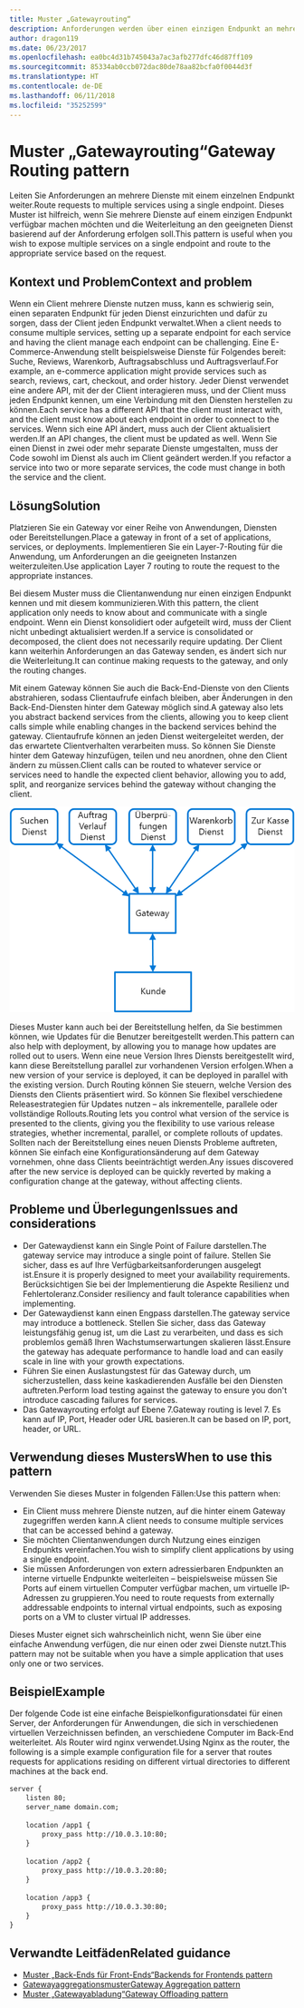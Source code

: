```yaml
---
title: Muster „Gatewayrouting“
description: Anforderungen werden über einen einzigen Endpunkt an mehrere Dienste weitergeleitet.
author: dragon119
ms.date: 06/23/2017
ms.openlocfilehash: ea0bc4d31b745043a7ac3afb277dfc46d87ff109
ms.sourcegitcommit: 85334ab0ccb072dac80de78aa82bcfa0f0044d3f
ms.translationtype: HT
ms.contentlocale: de-DE
ms.lasthandoff: 06/11/2018
ms.locfileid: "35252599"
---
```

# <a name="gateway-routing-pattern"></a><span data-ttu-id="02ff9-103">Muster „Gatewayrouting“</span><span class="sxs-lookup"><span data-stu-id="02ff9-103">Gateway Routing pattern</span></span>

<span data-ttu-id="02ff9-104">Leiten Sie Anforderungen an mehrere Dienste mit einem einzelnen Endpunkt weiter.</span><span class="sxs-lookup"><span data-stu-id="02ff9-104">Route requests to multiple services using a single endpoint.</span></span> <span data-ttu-id="02ff9-105">Dieses Muster ist hilfreich, wenn Sie mehrere Dienste auf einem einzigen Endpunkt verfügbar machen möchten und die Weiterleitung an den geeigneten Dienst basierend auf der Anforderung erfolgen soll.</span><span class="sxs-lookup"><span data-stu-id="02ff9-105">This pattern is useful when you wish to expose multiple services on a single endpoint and route to the appropriate service based on the request.</span></span>

## <a name="context-and-problem"></a><span data-ttu-id="02ff9-106">Kontext und Problem</span><span class="sxs-lookup"><span data-stu-id="02ff9-106">Context and problem</span></span>

<span data-ttu-id="02ff9-107">Wenn ein Client mehrere Dienste nutzen muss, kann es schwierig sein, einen separaten Endpunkt für jeden Dienst einzurichten und dafür zu sorgen, dass der Client jeden Endpunkt verwaltet.</span><span class="sxs-lookup"><span data-stu-id="02ff9-107">When a client needs to consume multiple services, setting up a separate endpoint for each service and having the client manage each endpoint can be challenging.</span></span> <span data-ttu-id="02ff9-108">Eine E-Commerce-Anwendung stellt beispielsweise Dienste für Folgendes bereit: Suche, Reviews, Warenkorb, Auftragsabschluss und Auftragsverlauf.</span><span class="sxs-lookup"><span data-stu-id="02ff9-108">For example, an e-commerce application might provide services such as search, reviews, cart, checkout, and order history.</span></span> <span data-ttu-id="02ff9-109">Jeder Dienst verwendet eine andere API, mit der der Client interagieren muss, und der Client muss jeden Endpunkt kennen, um eine Verbindung mit den Diensten herstellen zu können.</span><span class="sxs-lookup"><span data-stu-id="02ff9-109">Each service has a different API that the client must interact with, and the client must know about each endpoint in order to connect to the services.</span></span> <span data-ttu-id="02ff9-110">Wenn sich eine API ändert, muss auch der Client aktualisiert werden.</span><span class="sxs-lookup"><span data-stu-id="02ff9-110">If an API changes, the client must be updated as well.</span></span> <span data-ttu-id="02ff9-111">Wenn Sie einen Dienst in zwei oder mehr separate Dienste umgestalten, muss der Code sowohl im Dienst als auch im Client geändert werden.</span><span class="sxs-lookup"><span data-stu-id="02ff9-111">If you refactor a service into two or more separate services, the code must change in both the service and the client.</span></span>

## <a name="solution"></a><span data-ttu-id="02ff9-112">Lösung</span><span class="sxs-lookup"><span data-stu-id="02ff9-112">Solution</span></span>

<span data-ttu-id="02ff9-113">Platzieren Sie ein Gateway vor einer Reihe von Anwendungen, Diensten oder Bereitstellungen.</span><span class="sxs-lookup"><span data-stu-id="02ff9-113">Place a gateway in front of a set of applications, services, or deployments.</span></span> <span data-ttu-id="02ff9-114">Implementieren Sie ein Layer-7-Routing für die Anwendung, um Anforderungen an die geeigneten Instanzen weiterzuleiten.</span><span class="sxs-lookup"><span data-stu-id="02ff9-114">Use application Layer 7 routing to route the request to the appropriate instances.</span></span>

<span data-ttu-id="02ff9-115">Bei diesem Muster muss die Clientanwendung nur einen einzigen Endpunkt kennen und mit diesem kommunizieren.</span><span class="sxs-lookup"><span data-stu-id="02ff9-115">With this pattern, the client application only needs to know about and communicate with a single endpoint.</span></span> <span data-ttu-id="02ff9-116">Wenn ein Dienst konsolidiert oder aufgeteilt wird, muss der Client nicht unbedingt aktualisiert werden.</span><span class="sxs-lookup"><span data-stu-id="02ff9-116">If a service is consolidated or decomposed, the client does not necessarily require updating.</span></span> <span data-ttu-id="02ff9-117">Der Client kann weiterhin Anforderungen an das Gateway senden, es ändert sich nur die Weiterleitung.</span><span class="sxs-lookup"><span data-stu-id="02ff9-117">It can continue making requests to the gateway, and only the routing changes.</span></span>

<span data-ttu-id="02ff9-118">Mit einem Gateway können Sie auch die Back-End-Dienste von den Clients abstrahieren, sodass Clientaufrufe einfach bleiben, aber Änderungen in den Back-End-Diensten hinter dem Gateway möglich sind.</span><span class="sxs-lookup"><span data-stu-id="02ff9-118">A gateway also lets you abstract backend services from the clients, allowing you to keep client calls simple while enabling changes in the backend services behind the gateway.</span></span> <span data-ttu-id="02ff9-119">Clientaufrufe können an jeden Dienst weitergeleitet werden, der das erwartete Clientverhalten verarbeiten muss. So können Sie Dienste hinter dem Gateway hinzufügen, teilen und neu anordnen, ohne den Client ändern zu müssen.</span><span class="sxs-lookup"><span data-stu-id="02ff9-119">Client calls can be routed to whatever service or services need to handle the expected client behavior, allowing you to add, split, and reorganize services behind the gateway without changing the client.</span></span>

![](./_images/gateway-routing.png)
 
<span data-ttu-id="02ff9-120">Dieses Muster kann auch bei der Bereitstellung helfen, da Sie bestimmen können, wie Updates für die Benutzer bereitgestellt werden.</span><span class="sxs-lookup"><span data-stu-id="02ff9-120">This pattern can also help with deployment, by allowing you to manage how updates are rolled out to users.</span></span> <span data-ttu-id="02ff9-121">Wenn eine neue Version Ihres Diensts bereitgestellt wird, kann diese Bereitstellung parallel zur vorhandenen Version erfolgen.</span><span class="sxs-lookup"><span data-stu-id="02ff9-121">When a new version of your service is deployed, it can be deployed in parallel with the existing version.</span></span> <span data-ttu-id="02ff9-122">Durch Routing können Sie steuern, welche Version des Diensts den Clients präsentiert wird. So können Sie flexibel verschiedene Releasestrategien für Updates nutzen – als inkrementelle, parallele oder vollständige Rollouts.</span><span class="sxs-lookup"><span data-stu-id="02ff9-122">Routing lets you control what version of the service is presented to the clients, giving you the flexibility to use various release strategies, whether incremental, parallel, or complete rollouts of updates.</span></span> <span data-ttu-id="02ff9-123">Sollten nach der Bereitstellung eines neuen Diensts Probleme auftreten, können Sie einfach eine Konfigurationsänderung auf dem Gateway vornehmen, ohne dass Clients beeinträchtigt werden.</span><span class="sxs-lookup"><span data-stu-id="02ff9-123">Any issues discovered after the new service is deployed can be quickly reverted by making a configuration change at the gateway, without affecting clients.</span></span>

## <a name="issues-and-considerations"></a><span data-ttu-id="02ff9-124">Probleme und Überlegungen</span><span class="sxs-lookup"><span data-stu-id="02ff9-124">Issues and considerations</span></span>

- <span data-ttu-id="02ff9-125">Der Gatewaydienst kann ein Single Point of Failure darstellen.</span><span class="sxs-lookup"><span data-stu-id="02ff9-125">The gateway service may introduce a single point of failure.</span></span> <span data-ttu-id="02ff9-126">Stellen Sie sicher, dass es auf Ihre Verfügbarkeitsanforderungen ausgelegt ist.</span><span class="sxs-lookup"><span data-stu-id="02ff9-126">Ensure it is properly designed to meet your availability requirements.</span></span> <span data-ttu-id="02ff9-127">Berücksichtigen Sie bei der Implementierung die Aspekte Resilienz und Fehlertoleranz.</span><span class="sxs-lookup"><span data-stu-id="02ff9-127">Consider resiliency and fault tolerance capabilities when implementing.</span></span>
- <span data-ttu-id="02ff9-128">Der Gatewaydienst kann einen Engpass darstellen.</span><span class="sxs-lookup"><span data-stu-id="02ff9-128">The gateway service may introduce a bottleneck.</span></span> <span data-ttu-id="02ff9-129">Stellen Sie sicher, dass das Gateway leistungsfähig genug ist, um die Last zu verarbeiten, und dass es sich problemlos gemäß Ihren Wachstumserwartungen skalieren lässt.</span><span class="sxs-lookup"><span data-stu-id="02ff9-129">Ensure the gateway has adequate performance to handle load and can easily scale in line with your growth expectations.</span></span>
- <span data-ttu-id="02ff9-130">Führen Sie einen Auslastungstest für das Gateway durch, um sicherzustellen, dass keine kaskadierenden Ausfälle bei den Diensten auftreten.</span><span class="sxs-lookup"><span data-stu-id="02ff9-130">Perform load testing against the gateway to ensure you don't introduce cascading failures for services.</span></span>
- <span data-ttu-id="02ff9-131">Das Gatewayrouting erfolgt auf Ebene 7.</span><span class="sxs-lookup"><span data-stu-id="02ff9-131">Gateway routing is level 7.</span></span> <span data-ttu-id="02ff9-132">Es kann auf IP, Port, Header oder URL basieren.</span><span class="sxs-lookup"><span data-stu-id="02ff9-132">It can be based on IP, port, header, or URL.</span></span>

## <a name="when-to-use-this-pattern"></a><span data-ttu-id="02ff9-133">Verwendung dieses Musters</span><span class="sxs-lookup"><span data-stu-id="02ff9-133">When to use this pattern</span></span>

<span data-ttu-id="02ff9-134">Verwenden Sie dieses Muster in folgenden Fällen:</span><span class="sxs-lookup"><span data-stu-id="02ff9-134">Use this pattern when:</span></span>

- <span data-ttu-id="02ff9-135">Ein Client muss mehrere Dienste nutzen, auf die hinter einem Gateway zugegriffen werden kann.</span><span class="sxs-lookup"><span data-stu-id="02ff9-135">A client needs to consume multiple services that can be accessed behind a gateway.</span></span>
- <span data-ttu-id="02ff9-136">Sie möchten Clientanwendungen durch Nutzung eines einzigen Endpunkts vereinfachen.</span><span class="sxs-lookup"><span data-stu-id="02ff9-136">You wish to simplify client applications by using a single endpoint.</span></span>
- <span data-ttu-id="02ff9-137">Sie müssen Anforderungen von extern adressierbaren Endpunkten an interne virtuelle Endpunkte weiterleiten – beispielsweise müssen Sie Ports auf einem virtuellen Computer verfügbar machen, um virtuelle IP-Adressen zu gruppieren.</span><span class="sxs-lookup"><span data-stu-id="02ff9-137">You need to route requests from externally addressable endpoints to internal virtual endpoints, such as exposing ports on a VM to cluster virtual IP addresses.</span></span>

<span data-ttu-id="02ff9-138">Dieses Muster eignet sich wahrscheinlich nicht, wenn Sie über eine einfache Anwendung verfügen, die nur einen oder zwei Dienste nutzt.</span><span class="sxs-lookup"><span data-stu-id="02ff9-138">This pattern may not be suitable when you have a simple application that uses only one or two services.</span></span>

## <a name="example"></a><span data-ttu-id="02ff9-139">Beispiel</span><span class="sxs-lookup"><span data-stu-id="02ff9-139">Example</span></span>

<span data-ttu-id="02ff9-140">Der folgende Code ist eine einfache Beispielkonfigurationsdatei für einen Server, der Anforderungen für Anwendungen, die sich in verschiedenen virtuellen Verzeichnissen befinden, an verschiedene Computer im Back-End weiterleitet. Als Router wird nginx verwendet.</span><span class="sxs-lookup"><span data-stu-id="02ff9-140">Using Nginx as the router, the following is a simple example configuration file for a server that routes requests for applications residing on different virtual directories to different machines at the back end.</span></span>

```
server {
    listen 80;
    server_name domain.com;

    location /app1 {
        proxy_pass http://10.0.3.10:80;
    }

    location /app2 {
        proxy_pass http://10.0.3.20:80;
    }

    location /app3 {
        proxy_pass http://10.0.3.30:80;
    }
}
```

## <a name="related-guidance"></a><span data-ttu-id="02ff9-141">Verwandte Leitfäden</span><span class="sxs-lookup"><span data-stu-id="02ff9-141">Related guidance</span></span>

- [<span data-ttu-id="02ff9-142">Muster „Back-Ends für Front-Ends“</span><span class="sxs-lookup"><span data-stu-id="02ff9-142">Backends for Frontends pattern</span></span>](./backends-for-frontends.md)
- [<span data-ttu-id="02ff9-143">Gatewayaggregationsmuster</span><span class="sxs-lookup"><span data-stu-id="02ff9-143">Gateway Aggregation pattern</span></span>](./gateway-aggregation.md)
- [<span data-ttu-id="02ff9-144">Muster „Gatewayabladung“</span><span class="sxs-lookup"><span data-stu-id="02ff9-144">Gateway Offloading pattern</span></span>](./gateway-offloading.md)



